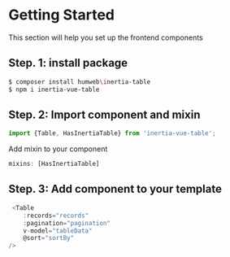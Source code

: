 # Getting Started

This section will help you set up the frontend components

## Step. 1: install package

```sh
$ composer install humweb\inertia-table
$ npm i inertia-vue-table
```

## Step. 2: Import component and mixin

```js
import {Table, HasInertiaTable} from 'inertia-vue-table';
```

Add mixin to your component

```js
mixins: [HasInertiaTable]
```

## Step. 3: Add component to your template

```js
 <Table
    :records="records"
    :pagination="pagination"
    v-model="tableData"
    @sort="sortBy"
/>

```
